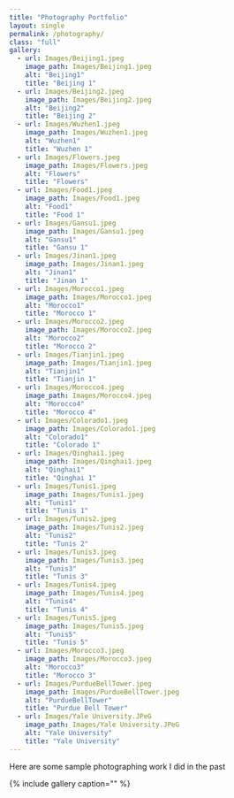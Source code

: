 ```yaml
---
title: "Photography Portfolio"
layout: single
permalink: /photography/
class: "full"
gallery:
  - url: Images/Beijing1.jpeg
    image_path: Images/Beijing1.jpeg
    alt: "Beijing1"
    title: "Beijing 1"
  - url: Images/Beijing2.jpeg
    image_path: Images/Beijing2.jpeg
    alt: "Beijing2"
    title: "Beijing 2"
  - url: Images/Wuzhen1.jpeg
    image_path: Images/Wuzhen1.jpeg
    alt: "Wuzhen1"
    title: "Wuzhen 1"
  - url: Images/Flowers.jpeg
    image_path: Images/Flowers.jpeg
    alt: "Flowers"
    title: "Flowers"
  - url: Images/Food1.jpeg
    image_path: Images/Food1.jpeg
    alt: "Food1"
    title: "Food 1"
  - url: Images/Gansu1.jpeg
    image_path: Images/Gansu1.jpeg
    alt: "Gansu1"
    title: "Gansu 1"
  - url: Images/Jinan1.jpeg
    image_path: Images/Jinan1.jpeg
    alt: "Jinan1"
    title: "Jinan 1"
  - url: Images/Morocco1.jpeg
    image_path: Images/Morocco1.jpeg
    alt: "Morocco1"
    title: "Morocco 1"
  - url: Images/Morocco2.jpeg
    image_path: Images/Morocco2.jpeg
    alt: "Morocco2"
    title: "Morocco 2"
  - url: Images/Tianjin1.jpeg
    image_path: Images/Tianjin1.jpeg
    alt: "Tianjin1"
    title: "Tianjin 1"
  - url: Images/Morocco4.jpeg
    image_path: Images/Morocco4.jpeg
    alt: "Morocco4"
    title: "Morocco 4"
  - url: Images/Colorado1.jpeg
    image_path: Images/Colorado1.jpeg
    alt: "Colorado1"
    title: "Colorado 1"
  - url: Images/Qinghai1.jpeg
    image_path: Images/Qinghai1.jpeg
    alt: "Qinghai1"
    title: "Qinghai 1"
  - url: Images/Tunis1.jpeg
    image_path: Images/Tunis1.jpeg
    alt: "Tunis1"
    title: "Tunis 1"
  - url: Images/Tunis2.jpeg
    image_path: Images/Tunis2.jpeg
    alt: "Tunis2"
    title: "Tunis 2"
  - url: Images/Tunis3.jpeg
    image_path: Images/Tunis3.jpeg
    alt: "Tunis3"
    title: "Tunis 3"
  - url: Images/Tunis4.jpeg
    image_path: Images/Tunis4.jpeg
    alt: "Tunis4"
    title: "Tunis 4"
  - url: Images/Tunis5.jpeg
    image_path: Images/Tunis5.jpeg
    alt: "Tunis5"
    title: "Tunis 5"
  - url: Images/Morocco3.jpeg
    image_path: Images/Morocco3.jpeg
    alt: "Morocco3"
    title: "Morocco 3"
  - url: Images/PurdueBellTower.jpeg
    image_path: Images/PurdueBellTower.jpeg
    alt: "PurdueBellTower"
    title: "Purdue Bell Tower"
  - url: Images/Yale University.JPeG
    image_path: Images/Yale University.JPeG
    alt: "Yale University"
    title: "Yale University"
---
```


Here are some sample photographing work I did in the past

{% include gallery caption="" %}
